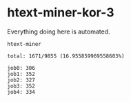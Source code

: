 # htext-miner-kor-3

Everything doing here is automated.

```
htext-miner

total: 1671/9855 (16.955859969558603%)

job0: 306
job1: 352
job2: 327
job3: 352
job4: 334
```
